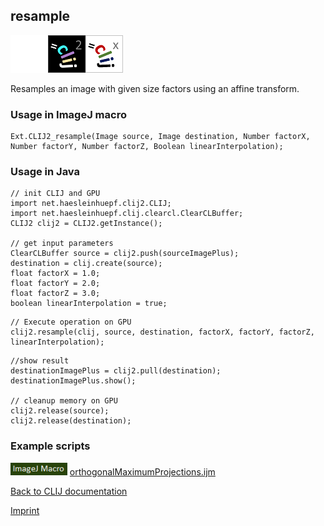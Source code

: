 ## resample
<img src="images/mini_empty_logo.png"/><img src="images/mini_clij2_logo.png"/><img src="images/mini_clijx_logo.png"/>

Resamples an image with given size factors using an affine transform.

### Usage in ImageJ macro
```
Ext.CLIJ2_resample(Image source, Image destination, Number factorX, Number factorY, Number factorZ, Boolean linearInterpolation);
```


### Usage in Java
```
// init CLIJ and GPU
import net.haesleinhuepf.clij2.CLIJ;
import net.haesleinhuepf.clij.clearcl.ClearCLBuffer;
CLIJ2 clij2 = CLIJ2.getInstance();

// get input parameters
ClearCLBuffer source = clij2.push(sourceImagePlus);
destination = clij.create(source);
float factorX = 1.0;
float factorY = 2.0;
float factorZ = 3.0;
boolean linearInterpolation = true;
```

```
// Execute operation on GPU
clij2.resample(clij, source, destination, factorX, factorY, factorZ, linearInterpolation);
```

```
//show result
destinationImagePlus = clij2.pull(destination);
destinationImagePlus.show();

// cleanup memory on GPU
clij2.release(source);
clij2.release(destination);
```




### Example scripts
<a href="https://github.com/clij/clij2-docs/blob/master/src/main/macro/"><img src="images/language_macro.png" height="20"/></a> [orthogonalMaximumProjections.ijm](https://github.com/clij/clij2-docs/blob/master/src/main/macro/orthogonalMaximumProjections.ijm)  


[Back to CLIJ documentation](https://clij.github.io/)

[Imprint](https://clij.github.io/imprint)
